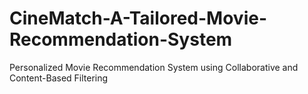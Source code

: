 # CineMatch-A-Tailored-Movie-Recommendation-System
Personalized Movie Recommendation System using Collaborative and Content-Based Filtering
